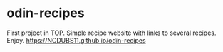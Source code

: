 # odin-recipes
First project in TOP. Simple recipe website with links to several recipes. Enjoy.
https://NCDUBS11.github.io/odin-recipes
